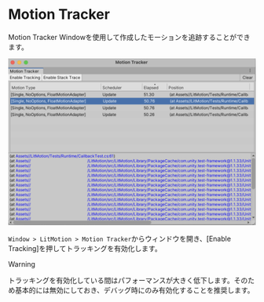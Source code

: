 # Motion Tracker

Motion Tracker Windowを使用して作成したモーションを追跡することができます。

![img1](../../images/motion-tracker-window.png)

`Window > LitMotion > Motion Tracker`からウィンドウを開き、[Enable Tracking]を押してトラッキングを有効化します。

> [!WARNING]
> トラッキングを有効化している間はパフォーマンスが大きく低下します。そのため基本的には無効にしておき、デバッグ時にのみ有効化することを推奨します。